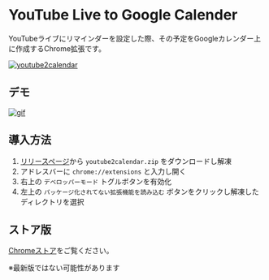 # YouTube Live to Google Calender
YouTubeライブにリマインダーを設定した際、その予定をGoogleカレンダー上に作成するChrome拡張です。

[![youtube2calendar](https://img.youtube.com/vi/OmUSZAXO7Lg/0.jpg)](https://www.youtube.com/watch?v=OmUSZAXO7Lg)

## デモ
[![gif](https://user-images.githubusercontent.com/16055631/76678307-15d9ce80-661a-11ea-8d0c-ce405d54fc87.gif)](https://www.youtube.com/watch?v=OmUSZAXO7Lg)

## 導入方法
1. [リリースページ](https://github.com/Libra694/youtube2calendar/releases/latest)から `youtube2calendar.zip` をダウンロードし解凍
1. アドレスバーに `chrome://extensions` と入力し開く
1. 右上の `デベロッパーモード` トグルボタンを有効化
1. 左上の `パッケージ化されてない拡張機能を読み込む` ボタンをクリックし解凍したディレクトリを選択


## ストア版
[Chromeストア](https://chrome.google.com/webstore/detail/youtube-live-to-google-ca/djjcljbdcefigahiaaoinifennidmapi)をご覧ください。

※最新版ではない可能性があります
